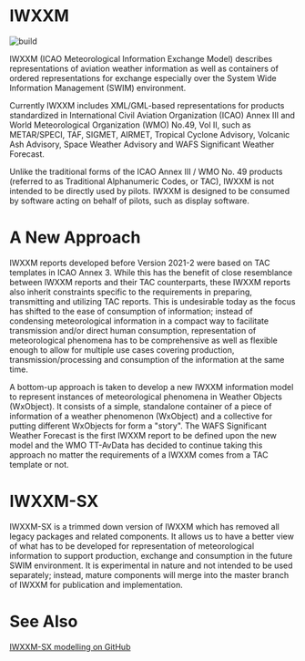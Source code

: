 # IWXXM

![build](https://github.com/blchoy/iwxxm-sx/actions/workflows/build.yml/badge.svg)

IWXXM (ICAO Meteorological Information Exchange Model) describes representations of aviation weather information as well as containers of ordered representations for exchange especially over the System Wide Information Management (SWIM) environment.

Currently IWXXM includes XML/GML-based representations for products standardized in International Civil Aviation Organization (ICAO) Annex III and World Meteorological Organization (WMO) No.49, Vol II, such as METAR/SPECI, TAF, SIGMET, AIRMET, Tropical Cyclone Advisory, Volcanic Ash Advisory, Space Weather Advisory and WAFS Significant Weather Forecast.

Unlike the traditional forms of the ICAO Annex III / WMO No. 49 products (referred to as Traditional Alphanumeric Codes, or TAC), IWXXM is not intended to be directly used by pilots. IWXXM is designed to be consumed by software acting on behalf of pilots, such as display software.

# A New Approach

IWXXM reports developed before Version 2021-2 were based on TAC templates in ICAO Annex 3.  While this has the benefit of close resemblance between IWXXM reports and their TAC counterparts, these IWXXM reports also inherit constraints specific to the requirements in preparing, transmitting and utilizing TAC reports.  This is undesirable today as the focus has shifted to the ease of consumption of information; instead of condensing meteorological information in a compact way to facilitate transmission and/or direct human consumption, representation of meteorological phenomena has to be comprehensive as well as flexible enough to allow for multiple use cases covering production, transmission/processing and consumption of the information at the same time.

A bottom-up approach is taken to develop a new IWXXM information model to represent instances of meteorological phenomena in Weather Objects (WxObject).  It consists of a simple, standalone container of a piece of information of a weather phenomenon (WxObject) and a collective for putting different WxObjects for form a "story".  The WAFS Significant Weather Forecast is the first IWXXM report to be defined upon the new model and the WMO TT-AvData has decided to continue taking this approach no matter the requirements of a IWXXM comes from a TAC template or not.

# IWXXM-SX

IWXXM-SX is a trimmed down version of IWXXM which has removed all legacy packages and related components.  It allows us to have a better view of what has to be developed for representation of meteorological information to support production, exchange and consumption in the future SWIM environment.  It is experimental in nature and not intended to be used separately; instead, mature components will merge into the master branch of IWXXM for publication and implementation.

# See Also

[IWXXM-SX modelling on GitHub](https://github.com/blchoy/iwxxm-sx-modelling)
